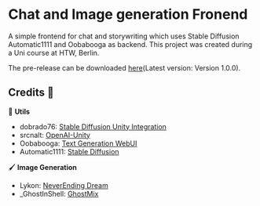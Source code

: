 # Chat and Image generation Fronend
A simple frontend for chat and storywriting which uses Stable Diffusion Automatic1111 and Oobabooga as backend.
This project was created during a Uni course at HTW, Berlin.

The pre-release can be downloaded [here]([https://github.com/AyuCalices/BeforeTheLightGoesOut/releases](https://github.com/AyuCalices/IC1/releases/tag/v1.0.0))(Latest version: Version 1.0.0).

## Credits :bow:
:wrench: **Utils**
* dobrado76: [Stable Diffusion Unity Integration](https://github.com/dobrado76/Stable-Diffusion-Unity-Integration)
* srcnalt: [OpenAI-Unity](https://github.com/srcnalt/OpenAI-Unity)
* Oobabooga: [Text Generation WebUI](https://github.com/oobabooga/text-generation-webui)
* Automatic1111: [Stable Diffusion](https://github.com/AUTOMATIC1111/stable-diffusion-webui)

🖌️ **Image Generation**
* Lykon: [NeverEnding Dream](https://civitai.com/models/10028/neverending-dream-ned)
* _GhostInShell: [GhostMix](https://civitai.com/models/36520/ghostmix)
